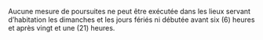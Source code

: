 Aucune mesure de poursuites ne peut être exécutée dans les lieux servant d’habitation les dimanches et les jours fériés ni débutée avant six (6) heures et après vingt et une (21) heures.
